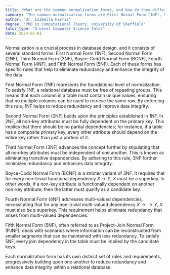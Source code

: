 ```yaml
---
title: "What are the common normalization forms, and how do they differ?"
summary: "The common normalization forms are First Normal Form (1NF), Second Normal Form (2NF), Third Normal Form (3NF), Boyce-Codd Normal Form (BCNF), Fourth Normal Form (4NF), and Fifth Normal Form (5NF)."
author: "Dr. Isabella Harris"
degree: "PhD in Computational Theory, University of Sheffield"
tutor_type: "A-Level Computer Science Tutor"
date: 2024-05-01
---
```


Normalization is a crucial process in database design, and it consists of several standard forms: First Normal Form (1NF), Second Normal Form (2NF), Third Normal Form (3NF), Boyce-Codd Normal Form (BCNF), Fourth Normal Form (4NF), and Fifth Normal Form (5NF). Each of these forms has specific rules that help to eliminate redundancy and enhance the integrity of the data.

First Normal Form (1NF) represents the foundational level of normalization. To satisfy 1NF, a relational database must be free of repeating groups. This means that each column in a table must contain unique values, ensuring that no multiple columns can be used to retrieve the same row. By enforcing this rule, 1NF helps to reduce redundancy and improve data integrity.

Second Normal Form (2NF) builds upon the principles established in 1NF. In 2NF, all non-key attributes must be fully dependent on the primary key. This implies that there should be no partial dependencies; for instance, if a table has a composite primary key, every other attribute should depend on the entire key rather than just a portion of it.

Third Normal Form (3NF) advances the concept further by stipulating that all non-key attributes must be independent of one another. This is known as eliminating transitive dependencies. By adhering to this rule, 3NF further minimizes redundancy and enhances data integrity.

Boyce-Codd Normal Form (BCNF) is a stricter variant of 3NF. It requires that for every non-trivial functional dependency $X \rightarrow Y$, $X$ must be a superkey. In other words, if a non-key attribute is functionally dependent on another non-key attribute, then the latter must qualify as a candidate key.

Fourth Normal Form (4NF) addresses multi-valued dependencies, necessitating that for any non-trivial multi-valued dependency $X \rightarrow \rightarrow Y$, $X$ must also be a superkey. This requirement helps eliminate redundancy that arises from multi-valued dependencies.

Fifth Normal Form (5NF), often referred to as Project-Join Normal Form (PJNF), deals with scenarios where information can be reconstructed from smaller segments that can be maintained with less redundancy. To satisfy 5NF, every join dependency in the table must be implied by the candidate keys.

Each normalization form has its own distinct set of rules and requirements, progressively building upon one another to reduce redundancy and enhance data integrity within a relational database.
    